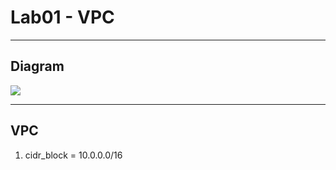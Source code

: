 # Lab01 - VPC

---

## Diagram
[<img src="https://i.imgur.com/eMjLZ5z.png">](https://i.imgur.com/eMjLZ5z.png)

---

## VPC
1. cidr_block = 10.0.0.0/16
